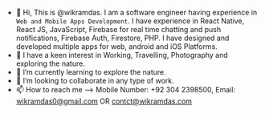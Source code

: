- 👋 Hi, This is @wikramdas. I am a software engineer having experience in `Web and Mobile Apps Development`. I have experience in React Native, React JS, JavaScript, Firebase for real time chatting and push notifications, Firebase Auth, Firestore, PHP. I have designed and developed multiple apps for web, android and iOS Platforms.
- 👀 I have a keen interest in Working, Travelling, Photography and exploring the nature.
- 🌱 I’m currently learning to explore the nature.
- 💞️ I’m looking to collaborate in any type of work.
- 📫 How to reach me --> Mobile Number: +92 304 2398500, Email: wikramdas0@gmail.com OR contct@wikramdas.com

<!---
wikramdas/wikramdas is a ✨ special ✨ repository because its `README.md` (this file) appears on your GitHub profile.
You can click the Preview link to take a look at your changes.
--->
